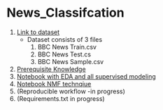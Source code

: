 # News_Classifcation


1. [Link to dataset](https://www.kaggle.com/competitions/learn-ai-bbc/data)
    - Dataset consists of 3 files
      1. BBC News Train.csv
      2. BBC News Test.cs
      3. BBC News Sample.csv
2. [Prerequisite Knowledge](https://github.com/kylenewm/News_Classifcation/blob/main/Prerequisite_Knowledge.ipynb)
3. [Notebook with EDA and all supervised modeling](https://github.com/kylenewm/News_Classifcation/blob/main/BBC_News_Classification%20(2).ipynb)
4. [Notebook NMF technqiue](https://github.com/kylenewm/News_Classifcation/blob/main/BBC_News_Classification%20(2).ipynb)
4. (Reproducible workflow -in progress)
5. (Requirements.txt in progress)

